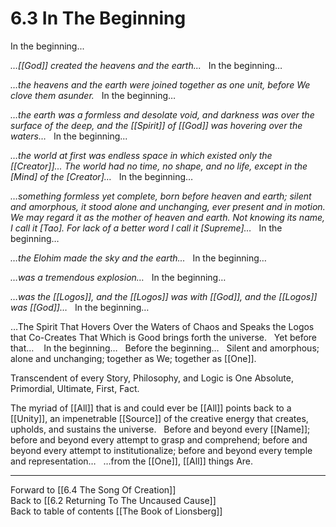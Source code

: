 # 6.3 In The Beginning

In the beginning... 

_…[[God]] created the heavens and the earth..._
 
In the beginning…

_…the heavens and the earth were joined together as one unit, before We clove them asunder._
 
In the beginning…

_…the earth was a formless and desolate void, and darkness was over the surface of the deep, and the [[Spirit]] of [[God]] was hovering over the waters…_
 
In the beginning... 

_…the world at first was endless space in which existed only the [[Creator]]... The world had no time, no shape, and no life, except in the [Mind] of the [Creator]…_
 
In the beginning… 

_…something formless yet complete, born before heaven and earth; silent and amorphous, it stood alone and unchanging, ever present and in motion. We may regard it as the mother of heaven and earth. Not knowing its name, I call it [Tao]. For lack of a better word I call it [Supreme]…_
 
In the beginning… 

_…the Elohim made the sky and the earth..._
 
In the beginning… 

*…was a tremendous explosion…*
 
In the beginning… 

*…was the [[Logos]], and the [[Logos]] was with [[God]], and the [[Logos]] was [[God]]…* 
 
In the beginning…

…The Spirit That Hovers Over the Waters of Chaos and Speaks the Logos that Co-Creates That Which is Good brings forth the universe. 
 
Yet before that…
  
In the beginning… 
 
Before the beginning…
 
Silent and amorphous; alone and unchanging; together as We; together as [[One]]. 

Transcendent of every Story, Philosophy, and Logic is One Absolute, Primordial, Ultimate, First, Fact. 

The myriad of [[All]] that is and could ever be [[All]] points back to a [[Unity]], an impenetrable [[Source]] of the creative energy that creates, upholds, and sustains the universe.
 
Before and beyond every [[Name]]; before and beyond every attempt to grasp and comprehend; before and beyond every attempt to institutionalize; before and beyond every temple and representation…
 
…from the [[One]], [[All]] things Are. 

___

Forward to [[6.4 The Song Of Creation]]        
Back to [[6.2 Returning To The Uncaused Cause]]        
Back to table of contents [[The Book of Lionsberg]]  